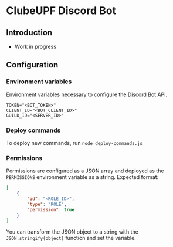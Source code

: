 # ClubeUPF Discord Bot

## Introduction
* Work in progress


## Configuration

### Environment variables
Environment variables necessary to configure the Discord Bot API.
```
TOKEN="<BOT_TOKEN>"
CLIENT_ID="<BOT_CLIENT_ID>"
GUILD_ID="<SERVER_ID>"
```

### Deploy commands
To deploy new commands, run `node deploy-commands.js`

### Permissions
Permissions are configured as a JSON array and deployed as the `PERMISSIONS` environment variable as a string. Expected format:
```json
[
    {
        "id": "<ROLE_ID>",
        "type": "ROLE",
        "permission": true
    }
]
```
You can transform the JSON object to a string with the `JSON.stringify(object)` function and set the variable.
